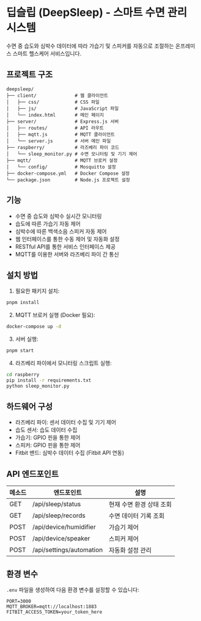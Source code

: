 # 딥슬립 (DeepSleep) - 스마트 수면 관리 시스템

수면 중 습도와 심박수 데이터에 따라 가습기 및 스피커를 자동으로 조절하는 온프레미스 스마트 헬스케어 서비스입니다.

## 프로젝트 구조

```
deepsleep/
├── client/              # 웹 클라이언트
│   ├── css/             # CSS 파일
│   ├── js/              # JavaScript 파일
│   └── index.html       # 메인 페이지
├── server/              # Express.js 서버
│   ├── routes/          # API 라우트
│   ├── mqtt.js          # MQTT 클라이언트
│   └── server.js        # 서버 메인 파일
├── raspberry/           # 라즈베리 파이 코드
│   └── sleep_monitor.py # 수면 모니터링 및 기기 제어
├── mqtt/                # MQTT 브로커 설정
│   └── config/          # Mosquitto 설정
├── docker-compose.yml   # Docker Compose 설정
└── package.json         # Node.js 프로젝트 설정
```

## 기능

- 수면 중 습도와 심박수 실시간 모니터링
- 습도에 따른 가습기 자동 제어
- 심박수에 따른 백색소음 스피커 자동 제어
- 웹 인터페이스를 통한 수동 제어 및 자동화 설정
- RESTful API를 통한 서비스 인터페이스 제공
- MQTT를 이용한 서버와 라즈베리 파이 간 통신

## 설치 방법

1. 필요한 패키지 설치:

```bash
pnpm install
```

2. MQTT 브로커 실행 (Docker 필요):

```bash
docker-compose up -d
```

3. 서버 실행:

```bash
pnpm start
```

4. 라즈베리 파이에서 모니터링 스크립트 실행:

```bash
cd raspberry
pip install -r requirements.txt
python sleep_monitor.py
```

## 하드웨어 구성

- 라즈베리 파이: 센서 데이터 수집 및 기기 제어
- 습도 센서: 습도 데이터 수집
- 가습기: GPIO 핀을 통한 제어
- 스피커: GPIO 핀을 통한 제어
- Fitbit 밴드: 심박수 데이터 수집 (Fitbit API 연동)

## API 엔드포인트

| 메소드 | 엔드포인트               | 설명                     |
| ------ | ------------------------ | ------------------------ |
| GET    | /api/sleep/status        | 현재 수면 환경 상태 조회 |
| GET    | /api/sleep/records       | 수면 데이터 기록 조회    |
| POST   | /api/device/humidifier   | 가습기 제어              |
| POST   | /api/device/speaker      | 스피커 제어              |
| POST   | /api/settings/automation | 자동화 설정 관리         |

## 환경 변수

`.env` 파일을 생성하여 다음 환경 변수를 설정할 수 있습니다:

```
PORT=3000
MQTT_BROKER=mqtt://localhost:1883
FITBIT_ACCESS_TOKEN=your_token_here
```
